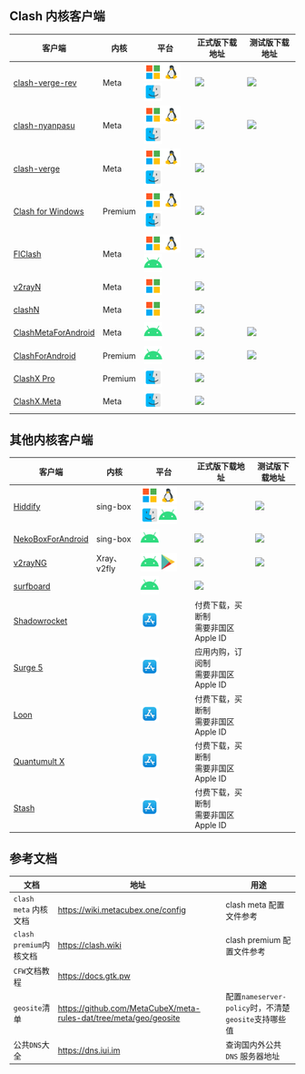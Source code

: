 ## Clash 内核客户端

| 客户端                                                                  | 内核    | 平台                                                                                                                                                     | 正式版下载地址                                                                                                                                                                 | 测试版下载地址                                                                                                                                                                                                 |
| ----------------------------------------------------------------------- | ------- | -------------------------------------------------------------------------------------------------------------------------------------------------------- | ------------------------------------------------------------------------------------------------------------------------------------------------------------------------------ | -------------------------------------------------------------------------------------------------------------------------------------------------------------------------------------------------------------- |
| [clash-verge-rev](https://github.com/clash-verge-rev/clash-verge-rev)   | Meta    | <img width="32" src="./assets/icons/microsoft.svg" /><img width="32" src="./assets/icons/linux.svg" /><img width="32" src="./assets/icons/macos.svg" />  | <a href='https://github.com/clash-verge-rev/clash-verge-rev/releases/latest'><img src="https://img.shields.io/github/v/release/clash-verge-rev/clash-verge-rev"></a>           | <a href='https://github.com/clash-verge-rev/clash-verge-rev/releases/tag/alpha'><img src="https://img.shields.io/github/v/release/clash-verge-rev/clash-verge-rev?include_prereleases&color=green"></a>        |
| [clash-nyanpasu](https://github.com/LibNyanpasu/clash-nyanpasu)         | Meta    | <img width="32" src="./assets/icons/microsoft.svg" /><img width="32" src="./assets/icons/linux.svg" /><img width="32" src="./assets/icons/macos.svg" />  | <a href='https://github.com/LibNyanpasu/clash-nyanpasu/releases/latest'><img src="https://img.shields.io/github/v/release/LibNyanpasu/clash-nyanpasu"></a>                     | <a href='https://github.com/LibNyanpasu/clash-nyanpasu/releases/tag/alpha'><img src="https://img.shields.io/github/v/release/LibNyanpasu/clash-nyanpasu?include_prereleases&color=green"></a>                  |
| [clash-verge](https://github.com/zzzgydi/clash-verge/tree/main)         | Meta    | <img width="32" src="./assets/icons/microsoft.svg" /><img width="32" src="./assets/icons/linux.svg" /><img width="32" src="./assets/icons/macos.svg" />  | <a href='https://github.com/zzzgydi/clash-verge/releases/latest'><img src="https://img.shields.io/github/v/release/zzzgydi/clash-verge?color=orange"></a>                      |                                                                                                                                                                                                                |
| [Clash for Windows](https://github.com/Fndroid/clash_for_windows_pkg)   | Premium | <img width="32" src="./assets/icons/microsoft.svg" /><img width="32" src="./assets/icons/linux.svg" /><img width="32" src="./assets/icons/macos.svg" />  | <a href='https://github.com/clashdownload/Clash_for_Windows/releases/latest'><img src="https://img.shields.io/github/v/release/clashdownload/Clash_for_Windows?color=red"></a> |                                                                                                                                                                                                                |
| [FlClash](https://github.com/chen08209/FlClash)                         | Meta    | <img width="32" src="./assets/icons/microsoft.svg" /><img width="32" src="./assets/icons/linux.svg" /><img width="32" src="./assets/icons/android.svg"/> | <a href='https://github.com/chen08209/FlClash/releases/latest'><img src="https://img.shields.io/github/v/release/chen08209/FlClash"></a>                                       |                                                                                                                                                                                                                |
| [v2rayN](https://github.com/2dust/v2rayN)                               | Meta    | <img width="32" src="./assets/icons/microsoft.svg" />                                                                                                    | <a href='https://github.com/2dust/v2rayN/releases/latest'><img src="https://img.shields.io/github/v/release/2dust/v2rayN"></a>                                                 |                                                                                                                                                                                                                |
| [clashN](https://github.com/2dust/clashN)                               | Meta    | <img width="32" src="./assets/icons/microsoft.svg" />                                                                                                    | <a href='https://github.com/2dust/clashN/releases/latest'><img src="https://img.shields.io/github/v/release/2dust/clashN"></a>                                                 |                                                                                                                                                                                                                |
| [ClashMetaForAndroid](https://github.com/MetaCubeX/ClashMetaForAndroid) | Meta    | <img width="32" src="./assets/icons/android.svg"/>                                                                                                       | <a href='https://github.com/MetaCubeX/ClashMetaForAndroid/releases/latest'><img src="https://img.shields.io/github/v/release/MetaCubeX/ClashMetaForAndroid"></a>               | <a href='https://github.com/MetaCubeX/ClashMetaForAndroid/releases/tag/Prerelease-alpha'><img src="https://img.shields.io/github/v/release/MetaCubeX/ClashMetaForAndroid?include_prereleases&color=green"></a> |
| [ClashForAndroid](https://github.com/Kr328/ClashForAndroid)             | Premium | <img width="32" src="./assets/icons/android.svg"/>                                                                                                       | <a href='https://github.com/clashdownload/Clash_for_Android/releases/latest'><img src="https://img.shields.io/github/v/release/clashdownload/Clash_for_Android?color=red"></a> | <a href='https://github.com/TCOTC/ClashForAndroid-3.0.3_20231103/releases/latest'><img src="https://img.shields.io/github/v/release/TCOTC/ClashForAndroid-3.0.3_20231103?color=red"></a>                       |
| [ClashX Pro](https://github.com/yichengchen/clashX)                     | Premium | <img width="32" src="./assets/icons/macos.svg" />                                                                                                        | <a href='https://github.com/clashdownload/ClashX_Pro/releases/latest'><img src="https://img.shields.io/github/v/release/clashdownload/ClashX_Pro?color=red"></a>               |                                                                                                                                                                                                                |
| [ClashX.Meta](https://github.com/MetaCubeX/ClashX.Meta)                 | Meta    | <img width="32" src="./assets/icons/macos.svg" />                                                                                                        | <a href='https://github.com/MetaCubeX/ClashX.Meta/releases/latest'><img src="https://img.shields.io/github/v/release/MetaCubeX/ClashX.Meta"></a>                               |                                                                                                                                                                                                                |

## 其他内核客户端

| 客户端                                                                     | 内核        | 平台                                                                                                                                                                                                      | 正式版下载地址                                                                                                                                                   | 测试版下载地址                                                                                                                                                                            |
| -------------------------------------------------------------------------- | ----------- | --------------------------------------------------------------------------------------------------------------------------------------------------------------------------------------------------------- | ---------------------------------------------------------------------------------------------------------------------------------------------------------------- | ----------------------------------------------------------------------------------------------------------------------------------------------------------------------------------------- |
| [Hiddify](https://github.com/hiddify/hiddify-next)                         | sing-box    | <img width="32" src="./assets/icons/microsoft.svg" /><img width="32" src="./assets/icons/linux.svg" /><img width="32" src="./assets/icons/macos.svg" /><img width="32" src="./assets/icons/android.svg"/> | <a href='https://github.com/hiddify/hiddify-next/releases/latest'><img src="https://img.shields.io/github/v/release/hiddify/hiddify-next"></a>                   | <a href='https://github.com/hiddify/hiddify-next/releases'><img src="https://img.shields.io/github/v/release/hiddify/hiddify-next?include_prereleases&color=green"></a>                   |
| [NekoBoxForAndroid](https://github.com/MatsuriDayo/NekoBoxForAndroid)      | sing-box    | <img width="32" src="./assets/icons/android.svg"/>                                                                                                                                                        | <a href='https://github.com/MatsuriDayo/NekoBoxForAndroid/releases/latest'><img src="https://img.shields.io/github/v/release/MatsuriDayo/NekoBoxForAndroid"></a> | <a href='https://github.com/MatsuriDayo/NekoBoxForAndroid/releases'><img src="https://img.shields.io/github/v/release/MatsuriDayo/NekoBoxForAndroid?include_prereleases&color=green"></a> |
| [v2rayNG](https://github.com/2dust/v2rayNG)                                | Xray、v2fly | <img width="32" src="./assets/icons/android.svg"/><a href="https://play.google.com/store/apps/details?id=com.v2ray.ang"><img width="32" src="./assets/icons/google_play.svg"/></a>                        | <a href='https://github.com/2dust/v2rayNG/releases/latest'><img src="https://img.shields.io/github/v/release/2dust/v2rayNG"></a>                                 | <a href='https://github.com/2dust/v2rayNG/releases'><img src="https://img.shields.io/github/v/release/2dust/v2rayNG?include_prereleases&color=green"></a>                                 |
| [surfboard](https://github.com/getsurfboard/surfboard)                     |             | <img width="32" src="./assets/icons/android.svg"/>                                                                                                                                                        | <a href='https://github.com/getsurfboard/surfboard/releases/latest'><img src="https://img.shields.io/github/v/release/getsurfboard/surfboard"></a>               |                                                                                                                                                                                           |
| [Shadowrocket](https://apps.apple.com/us/app/shadowrocket/id932747118)     |             | <a href="https://apps.apple.com/us/app/shadowrocket/id932747118"><img width="32" src="./assets/icons/app_store.svg"/></a>                                                                                 | 付费下载，买断制<br />需要非国区 Apple ID                                                                                                                        |                                                                                                                                                                                           |
| [Surge 5](https://apps.apple.com/us/app/surge-5/id1442620678)              |             | <a href="https://apps.apple.com/us/app/surge-5/id1442620678"><img width="32" src="./assets/icons/app_store.svg"/></a>                                                                                     | 应用内购，订阅制<br />需要非国区 Apple ID                                                                                                                        |                                                                                                                                                                                           |
| [Loon](https://apps.apple.com/us/app/loon/id1373567447)                    |             | <a href="https://apps.apple.com/us/app/loon/id1373567447"><img width="32" src="./assets/icons/app_store.svg"/></a>                                                                                        | 付费下载，买断制<br />需要非国区 Apple ID                                                                                                                        |                                                                                                                                                                                           |
| [Quantumult X](https://apps.apple.com/us/app/quantumult-x/id1443988620)    |             | <a href="https://apps.apple.com/us/app/quantumult-x/id1443988620"><img width="32" src="./assets/icons/app_store.svg"/></a>                                                                                | 付费下载，买断制<br />需要非国区 Apple ID                                                                                                                        |                                                                                                                                                                                           |
| [Stash](https://apps.apple.com/us/app/stash-rule-based-proxy/id1596063349) |             | <a href="https://apps.apple.com/us/app/stash-rule-based-proxy/id1596063349"><img width="32" src="./assets/icons/app_store.svg"/></a>                                                                      | 付费下载，买断制<br />需要非国区 Apple ID                                                                                                                        |                                                                                                                                                                                           |

## 参考文档

| 文档                    | 地址                                                              | 用途                                                 |
| ----------------------- | ----------------------------------------------------------------- | ---------------------------------------------------- |
| `clash meta` 内核文档   | https://wiki.metacubex.one/config                                 | clash meta 配置文件参考                              |
| `clash premium`内核文档 | https://clash.wiki                                                | clash premium 配置文件参考                           |
| `CFW`文档教程           | https://docs.gtk.pw                                               |                                                      |
| `geosite`清单           | https://github.com/MetaCubeX/meta-rules-dat/tree/meta/geo/geosite | 配置`nameserver-policy`时，不清楚`geosite`支持哪些值 |
| 公共`DNS`大全           | https://dns.iui.im                                                | 查询国内外公共`DNS` 服务器地址                       |
